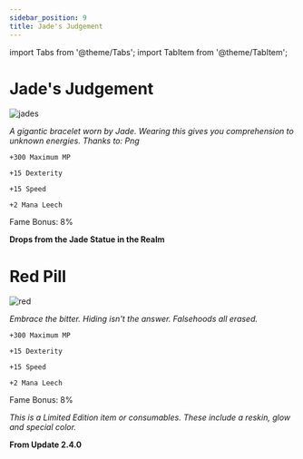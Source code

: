 ```yaml
---
sidebar_position: 9
title: Jade's Judgement
---
```


import Tabs from '@theme/Tabs';
import TabItem from '@theme/TabItem';

<Tabs>
  <TabItem value="Jade's Judgement" label="Jade's Judgement" default>

# Jade's Judgement

![jades](https://vwiki.valorserver.com/api/item/picture/jade's%20judgement)

<i>A gigantic bracelet worn by Jade. Wearing this gives you comprehension to unknown energies. Thanks to: Png</i>

    +300 Maximum MP
    
    +15 Dexterity
    
    +15 Speed
    
    +2 Mana Leech
    
Fame Bonus: 8%

**Drops from the Jade Statue in the Realm**

  </TabItem>
  <TabItem value="Red Pill" label="Red Pill">

# Red Pill

![red](https://vwiki.valorserver.com/api/item/picture/red%20pill)

<i>Embrace the bitter. Hiding isn't the answer. Falsehoods all erased.</i>

    +300 Maximum MP
    
    +15 Dexterity
    
    +15 Speed
    
    +2 Mana Leech
    
Fame Bonus: 8%

*This is a Limited Edition item or consumables. These include a reskin, glow and special color.*

**From Update 2.4.0**


  </TabItem>
</Tabs>
